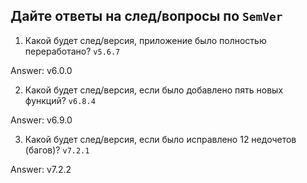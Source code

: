## Дайте ответы на след/вопросы по `SemVer`

1. Какой будет след/версия, приложение было полностью переработано?
`v5.6.7`

Answer: v6.0.0

2. Какой будет след/версия, если было добавлено пять новых функций?
`v6.8.4`

Answer: v6.9.0

3. Какой будет след/версия, если было исправлено 12 недочетов (багов)?
`v7.2.1`

Answer: v7.2.2